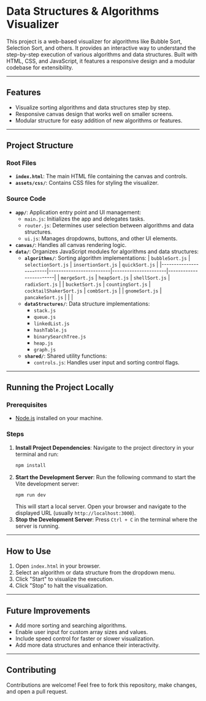 # Data Structures & Algorithms Visualizer

This project is a web-based visualizer for algorithms like Bubble Sort, Selection Sort, and others. It provides an interactive way to understand the step-by-step execution of various algorithms and data structures. Built with HTML, CSS, and JavaScript, it features a responsive design and a modular codebase for extensibility.

---

## Features
- Visualize sorting algorithms and data structures step by step.
- Responsive canvas design that works well on smaller screens.
- Modular structure for easy addition of new algorithms or features.

---

## Project Structure
### Root Files
- **`index.html`**: The main HTML file containing the canvas and controls.
- **`assets/css/`**: Contains CSS files for styling the visualizer.

### Source Code
- **`app/`**: Application entry point and UI management:
  - `main.js`: Initializes the app and delegates tasks.
  - `router.js`: Determines user selection between algorithms and data structures.
  - `ui.js`: Manages dropdowns, buttons, and other UI elements.
- **`canvas/`**: Handles all canvas rendering logic.
- **`data/`**: Organizes JavaScript modules for algorithms and data structures:
  - **`algorithms/`**: Sorting algorithm implementations:
    | `bubbleSort.js`        | `selectionSort.js`      | `insertionSort.js`   | `quickSort.js`         |
    |------------------------|-------------------------|----------------------|------------------------|
    | `mergeSort.js`         | `heapSort.js`           | `shellSort.js`       | `radixSort.js`         |
    | `bucketSort.js`        | `countingSort.js`       | `cocktailShakerSort.js` | `combSort.js`        |
    | `gnomeSort.js`         | `pancakeSort.js`        |                      |                        |
  - **`dataStructures/`**: Data structure implementations:
    - `stack.js`
    - `queue.js`
    - `linkedList.js`
    - `hashTable.js`
    - `binarySearchTree.js`
    - `heap.js`
    - `graph.js`
  - **`shared/`**: Shared utility functions:
    - `controls.js`: Handles user input and sorting control flags.

---

## Running the Project Locally

### Prerequisites
- [Node.js](https://nodejs.org/) installed on your machine.

### Steps
1. **Install Project Dependencies**:
   Navigate to the project directory in your terminal and run:
   ```bash
   npm install
   ```
2. **Start the Development Server**:
   Run the following command to start the Vite development server:
   ```bash
   npm run dev
   ```
   This will start a local server. Open your browser and navigate to the displayed URL (usually `http://localhost:3000`).
3. **Stop the Development Server**:
   Press `Ctrl + C` in the terminal where the server is running.

---

## How to Use
1. Open `index.html` in your browser.
2. Select an algorithm or data structure from the dropdown menu.
3. Click "Start" to visualize the execution.
4. Click "Stop" to halt the visualization.

---

## Future Improvements
- Add more sorting and searching algorithms.
- Enable user input for custom array sizes and values.
- Include speed control for faster or slower visualization.
- Add more data structures and enhance their interactivity.

---

## Contributing
Contributions are welcome! Feel free to fork this repository, make changes, and open a pull request.